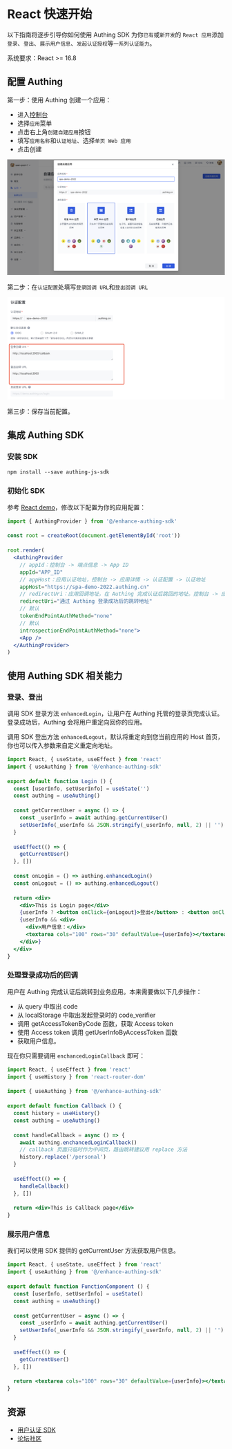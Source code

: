 # React 快速开始

以下指南将逐步引导你如何使用 Authing SDK 为你`已有`或`新开发`的 `React 应用`添加`登录`、`登出`、`展示用户信息`、`发起认证授权`等`一系列认证能力`。

系统要求：React >= 16.8

## 配置 Authing

第一步：使用 Authing 创建一个应用：

- 进入<a href="https://console.authing.cn/" target="blank">控制台</a>
- 选择`应用`菜单
- 点击右上角`创建自建应用`按钮
- 填写`应用名称`和`认证地址`、选择`单页 Web 应用`
- 点击创建

![image](./doc-assets/1.png)

第二步：在`认证配置`处填写`登录回调 URL`和`登出回调 URL`

![image](./doc-assets/2.png)

第三步：保存当前配置。

## 集成 Authing SDK

### 安装 SDK

``` shell
npm install --save authing-js-sdk
```

### 初始化 SDK

参考 [React demo](./index.jsx)，修改以下配置为你的应用配置：

``` jsx
import { AuthingProvider } from '@/enhance-authing-sdk'

const root = createRoot(document.getElementById('root'))

root.render(
  <AuthingProvider
    // appId：控制台 -> 端点信息 -> App ID
    appId="APP_ID"
    // appHost：应用认证地址，控制台 -> 应用详情 -> 认证配置 -> 认证地址
    appHost="https://spa-demo-2022.authing.cn"
    // redirectUri：应用回调地址，在 Authing 完成认证后跳回的地址。控制台 -> 应用详情 -> 认证配置 -> 登录回调 URL
    redirectUri="通过 Authing 登录成功后的跳转地址"
    // 默认
    tokenEndPointAuthMethod="none"
    // 默认
    introspectionEndPointAuthMethod="none">
    <App />
  </AuthingProvider>
)
```

## 使用 Authing SDK 相关能力

### 登录、登出

调用 SDK 登录方法 `enhancedLogin`，让用户在 Authing 托管的登录页完成认证。登录成功后，Authing 会将用户重定向回你的应用。

调用 SDK 登出方法 `enhancedLogout`，默认将重定向到您当前应用的 Host 首页，你也可以传入参数来自定义重定向地址。

``` jsx
import React, { useState, useEffect } from 'react'
import { useAuthing } from '@/enhance-authing-sdk'

export default function Login () {
  const [userInfo, setUserInfo] = useState('')
  const authing = useAuthing()

  const getCurrentUser = async () => {
    const _userInfo = await authing.getCurrentUser()
    setUserInfo(_userInfo && JSON.stringify(_userInfo, null, 2) || '')
  }

  useEffect(() => {
    getCurrentUser()
  }, [])

  const onLogin = () => authing.enhancedLogin()
  const onLogout = () => authing.enhancedLogout()

  return <div>
    <div>This is Login page</div>
    {userInfo ? <button onClick={onLogout}>登出</button> : <button onClick={onLogin}>登录</button>}
    {userInfo && <div>
      <div>用户信息：</div>
      <textarea cols="100" rows="30" defaultValue={userInfo}></textarea>
    </div>}
  </div>
}
```

### 处理登录成功后的回调

用户在 Authing 完成认证后跳转到业务应用。本来需要做以下几步操作：

- 从 query 中取出 code
- 从 localStorage 中取出发起登录时的 code_verifier
- 调用 getAccessTokenByCode 函数，获取 Access token
- 使用 Access token 调用 getUserInfoByAccessToken 函数
- 获取用户信息。

现在你只需要调用 `enchancedLoginCallback` 即可：

``` jsx
import React, { useEffect } from 'react'
import { useHistory } from 'react-router-dom'

import { useAuthing } from '@/enhance-authing-sdk'

export default function Callback () {
  const history = useHistory()
  const authing = useAuthing()

  const handleCallback = async () => {
    await authing.enchancedLoginCallback()
    // callback 页面只临时作为中间页，路由跳转建议用 replace 方法
    history.replace('/personal')
  }

  useEffect(() => {
    handleCallback()
  }, [])

  return <div>This is Callback page</div>
}
```

### 展示用户信息

我们可以使用 SDK 提供的 getCurrentUser 方法获取用户信息。

``` jsx
import React, { useState, useEffect } from 'react'
import { useAuthing } from '@/enhance-authing-sdk'

export default function FunctionComponent () {
  const [userInfo, setUserInfo] = useState()
  const authing = useAuthing()

  const getCurrentUser = async () => {
    const _userInfo = await authing.getCurrentUser()
    setUserInfo(_userInfo && JSON.stringify(_userInfo, null, 2) || '')
  }

  useEffect(() => {
    getCurrentUser()
  }, [])

  return <textarea cols="100" rows="30" defaultValue={userInfo}></textarea>
}
```

## 资源

- [用户认证 SDK](https://docs.authing.cn/v2/reference/sdk-for-node/authentication/)
- [论坛社区](https://forum.authing.cn/)

